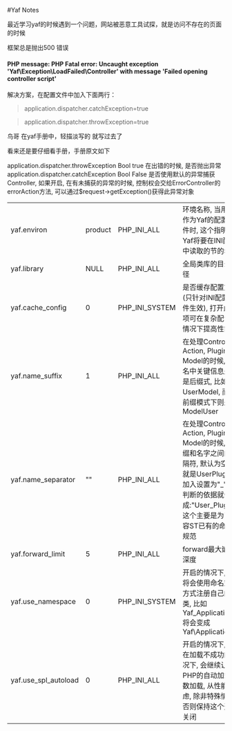 #Yaf Notes

最近学习yaf的时候遇到一个问题，网站被恶意工具试探，就是访问不存在的页面的时候

框架总是抛出500 错误 

#### PHP message: PHP Fatal error:  Uncaught exception 'Yaf\Exception\LoadFailed\Controller' with message 'Failed opening controller script'

解决方案，在配置文件中加入下面两行：

>application.dispatcher.catchException=true

>application.dispatcher.throwException=true

鸟哥 在yaf手册中，轻描淡写的 就写过去了

看来还是要仔细看手册，手册原文如下

application.dispatcher.throwException   Bool    true    在出错的时候, 是否抛出异常 
application.dispatcher.catchException   Bool    False   是否使用默认的异常捕获Controller, 如果开启, 在有未捕获的异常的时候, 控制权会交给ErrorController的errorAction方法, 可以通过$request->getException()获得此异常对象

<table>
    <tr>
        <td>yaf.environ</td> 
        <td>product</td> 
        <td>PHP_INI_ALL</td> 
        <td>环境名称, 当用INI作为Yaf的配置文件时, 这个指明了Yaf将要在INI配置中读取的节的名字</td>
    </tr>
    <tr>
        <td>yaf.library</td> 
        <td>NULL</td>    
        <td>PHP_INI_ALL</td> 
        <td>全局类库的目录路径</td>
    </tr>
    <tr>
        <td>yaf.cache_config</td>    
        <td>0</td>   
        <td>PHP_INI_SYSTEM</td>  
        <td>是否缓存配置文件(只针对INI配置文件生效), 打开此选项可在复杂配置的情况下提高性能</td>
    </tr>
    <tr>
        <td>yaf.name_suffix</td> 
        <td>1</td>  
        <td>PHP_INI_ALL</td> 
        <td>在处理Controller, Action, Plugin, Model的时候, 类名中关键信息是否是后缀式, 比如UserModel, 而在前缀模式下则是ModelUser</td>
    </tr>
    <tr>
        <td>yaf.name_separator</td>  
        <td>""</td>  
        <td>PHP_INI_ALL</td> 
        <td>在处理Controller, Action, Plugin, Model的时候, 前缀和名字之间的分隔符, 默认为空, 也就是UserPlugin, 加入设置为"_", 则判断的依据就会变成:"User_Plugin", 这个主要是为了兼容ST已有的命名规范</td>
    </tr>
    <tr>
        <td>yaf.forward_limit</td>   
        <td>5</td>   
        <td>PHP_INI_ALL</td> 
        <td>forward最大嵌套深度</td>
    </tr>
    <tr>
        <td>yaf.use_namespace</td>
        <td>0</td>   
        <td>PHP_INI_SYSTEM</td>  
        <td>开启的情况下, Yaf将会使用命名空间方式注册自己的类, 比如Yaf_Application将会变成Yaf\Application</td>
    </tr>
    <tr>
        <td>yaf.use_spl_autoload</td>    
        <td>0</td>   
        <td>PHP_INI_ALL</td> 
        <td>开启的情况下, Yaf在加载不成功的情况下, 会继续让PHP的自动加载函数加载, 从性能考虑, 除非特殊情况, 否则保持这个选项关闭</td>
    </tr>
</table>
